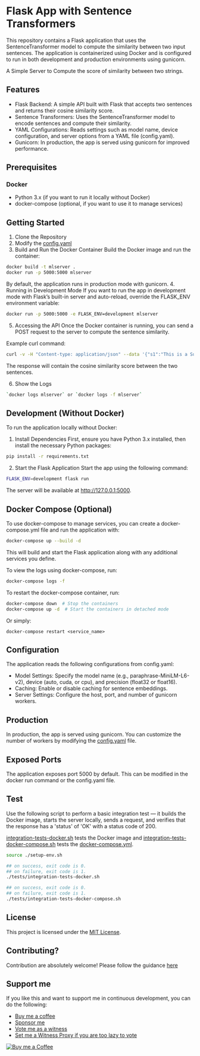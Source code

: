 # Flask App with Sentence Transformers
This repository contains a Flask application that uses the SentenceTransformer model to compute the similarity between two input sentences. The application is containerized using Docker and is configured to run in both development and production environments using gunicorn.

A Simple Server to Compute the score of similarity between two strings.

## Features
- Flask Backend: A simple API built with Flask that accepts two sentences and returns their cosine similarity score.
- Sentence Transformers: Uses the SentenceTransformer model to encode sentences and compute their similarity.
- YAML Configurations: Reads settings such as model name, device configuration, and server options from a YAML file (config.yaml).
- Gunicorn: In production, the app is served using gunicorn for improved performance.

## Prerequisites
### Docker
- Python 3.x (if you want to run it locally without Docker)
- docker-compose (optional, if you want to use it to manage services)

## Getting Started
1. Clone the Repository
2. Modify the [config.yaml](./config.yaml)
3. Build and Run the Docker Container
Build the Docker image and run the container:
```bash
docker build -t mlserver .
docker run -p 5000:5000 mlserver
```
By default, the application runs in production mode with gunicorn.
4. Running in Development Mode
If you want to run the app in development mode with Flask’s built-in server and auto-reload, override the FLASK_ENV environment variable:
```bash
docker run -p 5000:5000 -e FLASK_ENV=development mlserver
```
5. Accessing the API
Once the Docker container is running, you can send a POST request to the server to compute the sentence similarity.

Example curl command:
```bash
curl -v -H "Content-type: application/json" --data '{"s1":"This is a Surface Studio Laptop","s2":"That is a car"}' http://127.0.0.1:5000
```
The response will contain the cosine similarity score between the two sentences.

6. Show the Logs
```bash
`docker logs mlserver` or `docker logs -f mlserver`
```

## Development (Without Docker)
To run the application locally without Docker:

1. Install Dependencies
First, ensure you have Python 3.x installed, then install the necessary Python packages:

```bash
pip install -r requirements.txt
```

2. Start the Flask Application
Start the app using the following command:

```bash
FLASK_ENV=development flask run
```

The server will be available at http://127.0.0.1:5000.

## Docker Compose (Optional)
To use docker-compose to manage services, you can create a docker-compose.yml file and run the application with:

```bash
docker-compose up --build -d
```

This will build and start the Flask application along with any additional services you define.

To view the logs using docker-compose, run:

```bash
docker-compose logs -f
```

To restart the docker-compose container, run:

```bash
docker-compose down  # Stop the containers
docker-compose up -d  # Start the containers in detached mode
```

Or simply:

```
docker-compose restart <service_name>
```

## Configuration
The application reads the following configurations from config.yaml:

- Model Settings: Specify the model name (e.g., paraphrase-MiniLM-L6-v2), device (auto, cuda, or cpu), and precision (float32 or float16).
- Caching: Enable or disable caching for sentence embeddings.
- Server Settings: Configure the host, port, and number of gunicorn workers.

## Production
In production, the app is served using gunicorn. You can customize the number of workers by modifying the [config.yaml](./config.yaml) file.

## Exposed Ports
The application exposes port 5000 by default. This can be modified in the docker run command or the config.yaml file.

## Test
Use the following script to perform a basic integration test — it builds the Docker image, starts the server locally, sends a request, and verifies that the response has a 'status' of 'OK' with a status code of 200.

[integration-tests-docker.sh](./tests/integration-tests-docker.sh) tests the Docker image and [integration-tests-docker-compose.sh](./tests/integration-tests-docker-compose.sh) tests the [docker-compose.yml](./docker-compose.yml).

```bash
source ./setup-env.sh

## on success, exit code is 0.
## on failure, exit code is 1.
./tests/integration-tests-docker.sh

## on success, exit code is 0.
## on failure, exit code is 1.
./tests/integration-tests-docker-compose.sh

```

## License
This project is licensed under the [MIT License](./LICENSE).

## Contributing?
Contribution are absolutely welcome! Please follow the guidance [here](./CONTRIBUTING.md)

## Support me
If you like this and want to support me in continuous development, you can do the following:
- [Buy me a coffee](https://justyy.com/out/bmc)
- [Sponsor me](https://github.com/sponsors/DoctorLai)
- [Vote me as a witness](https://steemyy.com/witness-voting/?witness=justyy&action=approve)
- [Set me a Witness Proxy if you are too lazy to vote](https://steemyy.com/witness-voting/?witness=justyy&action=proxy)

<a rel="nofollow" href="http://steemyy.com/out/buymecoffee" target="_blank"><img src="https://user-images.githubusercontent.com/1764434/161362754-c45a85d3-5c80-4e10-b05c-62af49291d0b.png" alt="Buy me a Coffee"/></a>
